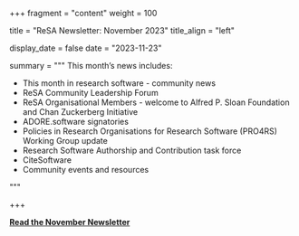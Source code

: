 +++ 
fragment = "content" 
weight = 100

title = "ReSA Newsletter: November 2023" 
title_align = "left"

display_date = false 
date = "2023-11-23"

summary = """ 
This month’s news includes:

* This month in research software - community news
* ReSA Community Leadership Forum
* ReSA Organisational Members - welcome to Alfred P. Sloan Foundation and Chan Zuckerberg Initiative
* ADORE.software signatories
* Policies in Research Organisations for Research Software (PRO4RS) Working Group update
* Research Software Authorship and Contribution task force
* CiteSoftware
* Community events and resources

"""

+++

**[Read the November Newsletter]()**
